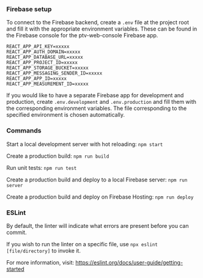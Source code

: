 ### Firebase setup

To connect to the Firebase backend, create a ```.env``` file at the project root and fill it with the appropriate environment variables. These can be found in the Firebase console for the ptv-web-console Firebase app.

```
REACT_APP_API_KEY=xxxxx
REACT_APP_AUTH_DOMAIN=xxxxx
REACT_APP_DATABASE_URL=xxxxx
REACT_APP_PROJECT_ID=xxxxx
REACT_APP_STORAGE_BUCKET=xxxxx
REACT_APP_MESSAGING_SENDER_ID=xxxxx
REACT_APP_APP_ID=xxxxx
REACT_APP_MEASUREMENT_ID=xxxxx
```

If you would like to have a separate Firebase app for development and production, create ```.env.development``` and ```.env.production``` and fill them with the corresponding environment variables. The file corresponding to the specified environment is chosen automatically.


### Commands

Start a local development server with hot reloading:
```npm start```

Create a production build:
```npm run build```

Run unit tests:
```npm run test```

Create a production build and deploy to a local Firebase server:
```npm run server```

Create a production build and deploy on Firebase Hosting:
```npm run deploy```

### ESLint

By default, the linter will indicate what errors are present before you can commit.

If you wish to run the linter on a specific file, use ```npx eslint [file/directory]``` to invoke it.

For more information, visit: https://eslint.org/docs/user-guide/getting-started
